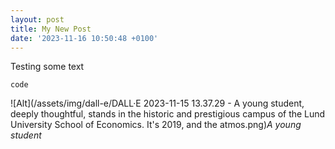 ```yaml
---
layout: post
title: My New Post
date: '2023-11-16 10:50:48 +0100'
---
```


Testing some text

`code`

![Alt](/assets/img/dall-e/DALL·E 2023-11-15 13.37.29 - A young student, deeply thoughtful, stands in the historic and prestigious campus of the Lund University School of Economics. It's 2019, and the atmos.png)_A young student_
